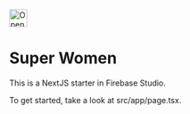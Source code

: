 <a href="https://studio.firebase.google.com/import?url=https%3A%2F%2Fgithub.com%2FSarahmalody%2FSuperWomen">
  <picture>
    <source
      media="(prefers-color-scheme: dark)"
      srcset="https://cdn.firebasestudio.dev/btn/open_dark_32.svg">
    <source
      media="(prefers-color-scheme: light)"
      srcset="https://cdn.firebasestudio.dev/btn/open_light_32.svg">
    <img
      height="32"
      alt="Open in Firebase Studio"
      src="https://cdn.firebasestudio.dev/btn/open_blue_32.svg">
  </picture>
</a>


# Super Women

This is a NextJS starter in Firebase Studio.

To get started, take a look at src/app/page.tsx.
